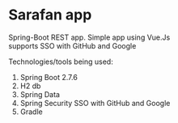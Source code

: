 # Sarafan app
Spring-Boot REST app.
Simple app using Vue.Js  
supports SSO with GitHub and Google

Technologies/tools being used:
1. Spring Boot 2.7.6
2. H2 db
3. Spring Data
4. Spring Security SSO with GitHub and Google
5. Gradle

